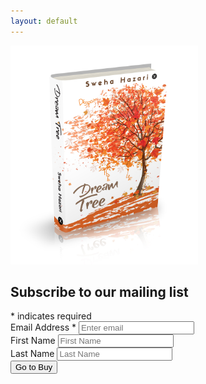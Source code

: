 ```yaml
---
layout: default
---
```


<!-- BLANK -->

<div class="text-center">
	<img src="images/DreamTreeCover.jpg" height="350" width="300">    
</div>

<!--
<div class="container text-center">
	<div class="card" style="width: 18rem;">
	  <img class="card-img-top" src="images/DreamTreeCover.jpg" alt="Card image cap" height="350" width="300">
	  <div class="card-body">
	    <p class="card-text">Some quick example text to build on the card title and make up the bulk of the card's content.</p>
	  </div>
	</div>
</div>
-->

<!-- Begin Mailchimp Signup Form -->
<div id="mc_embed_signup" class="container">
<form action="https://github.us20.list-manage.com/subscribe/post?u=7d56d9435caefe2408cbf740a&amp;id=1a65336f23" method="post" id="mc-embedded-subscribe-form" name="mc-embedded-subscribe-form" class="validate" target="_self" novalidate>
    <div id="mc_embed_signup_scroll">
	<h2>Subscribe to our mailing list</h2>
<div class="indicates-required"><span class="asterisk">*</span> indicates required</div>
<div class="mc-field-group form-group">
	<label for="mce-EMAIL" class="">Email Address  <span class="asterisk">*</span>
</label>
	<input type="email" value="" name="EMAIL" class="required email form-control" id="mce-EMAIL" placeholder="Enter email">
</div>
<div class="mc-field-group form-group">
	<label for="mce-FNAME" class="">First Name </label>
	<input type="text" value="" name="FNAME" class="form-control" id="mce-FNAME" placeholder="First Name">
</div>
<div class="mc-field-group form-group">
	<label for="mce-LNAME">Last Name </label>
	<input type="text" value="" name="LNAME" class="form-control" id="mce-LNAME" placeholder="Last Name">
</div>
	<div id="mce-responses" class="clear">
		<div class="response" id="mce-error-response" style="display:none"></div>
		<div class="response" id="mce-success-response" style="display:none"></div>
	</div>    <!-- real people should not fill this in and expect good things - do not remove this or risk form bot signups-->
    <div style="position: absolute; left: -5000px;" aria-hidden="true"><input type="text" name="b_7d56d9435caefe2408cbf740a_1a65336f23" tabindex="-1" value=""></div>
    <div class="clear"><input type="submit" value="Go to Buy" name="subscribe" id="mc-embedded-subscribe" class="btn btn-primary"></div>
    </div>
</form>
</div>

<!--End mc_embed_signup-->